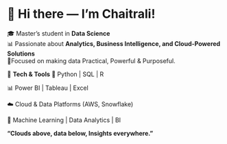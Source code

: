 # 👋 Hi there — I’m Chaitrali!  

🎓 Master’s student in **Data Science**  
📊 Passionate about **Analytics, Business Intelligence, and Cloud-Powered Solutions**  
🎯Focused on making data Practical, Powerful & Purposeful.

🔧 **Tech & Tools**
🐍 Python | SQL | R

📊 Power BI | Tableau | Excel

☁️ Cloud & Data Platforms (AWS, Snowflake)

🤖 Machine Learning | Data Analytics | BI


 **“Clouds above, data below, Insights everywhere.”**
